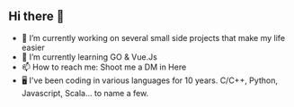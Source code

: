 ## Hi there 👋

- 🔭 I’m currently working on several small side projects that make my life easier
- 🌱 I’m currently learning GO & Vue.Js
- 📫 How to reach me: Shoot me a DM in Here
- 🖥️ I've been coding in various languages for 10 years. C/C++, Python, Javascript, Scala... to name a few.
<!--
**BishalT/BishalT** is a ✨ _special_ ✨ repository because its `README.md` (this file) appears on your GitHub profile.

Here are some ideas to get you started:

- 🔭 I’m currently working on ...
- 🌱 I’m currently learning ...
- 👯 I’m looking to collaborate on ...
- 🤔 I’m looking for help with ...
- 💬 Ask me about ...
- 📫 How to reach me: ...
- 😄 Pronouns: ...
- ⚡ Fun fact: ...
-->
